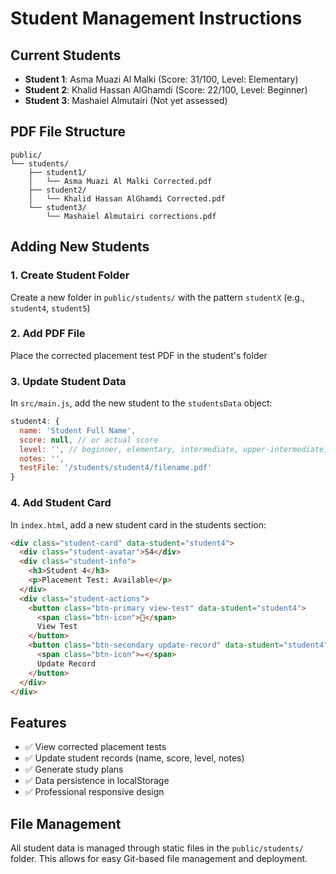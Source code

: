 # Student Management Instructions

## Current Students
- **Student 1**: Asma Muazi Al Malki (Score: 31/100, Level: Elementary)
- **Student 2**: Khalid Hassan AlGhamdi (Score: 22/100, Level: Beginner)  
- **Student 3**: Mashaiel Almutairi (Not yet assessed)

## PDF File Structure
```
public/
└── students/
    ├── student1/
    │   └── Asma Muazi Al Malki Corrected.pdf
    ├── student2/
    │   └── Khalid Hassan AlGhamdi Corrected.pdf
    └── student3/
        └── Mashaiel Almutairi corrections.pdf
```

## Adding New Students

### 1. Create Student Folder
Create a new folder in `public/students/` with the pattern `studentX` (e.g., `student4`, `student5`)

### 2. Add PDF File
Place the corrected placement test PDF in the student's folder

### 3. Update Student Data
In `src/main.js`, add the new student to the `studentsData` object:

```javascript
student4: {
  name: 'Student Full Name',
  score: null, // or actual score
  level: '', // beginner, elementary, intermediate, upper-intermediate, advanced
  notes: '',
  testFile: '/students/student4/filename.pdf'
}
```

### 4. Add Student Card
In `index.html`, add a new student card in the students section:

```html
<div class="student-card" data-student="student4">
  <div class="student-avatar">S4</div>
  <div class="student-info">
    <h3>Student 4</h3>
    <p>Placement Test: Available</p>
  </div>
  <div class="student-actions">
    <button class="btn-primary view-test" data-student="student4">
      <span class="btn-icon">📄</span>
      View Test
    </button>
    <button class="btn-secondary update-record" data-student="student4">
      <span class="btn-icon">✏️</span>
      Update Record
    </button>
  </div>
</div>
```

## Features
- ✅ View corrected placement tests
- ✅ Update student records (name, score, level, notes)
- ✅ Generate study plans
- ✅ Data persistence in localStorage
- ✅ Professional responsive design

## File Management
All student data is managed through static files in the `public/students/` folder. This allows for easy Git-based file management and deployment.
